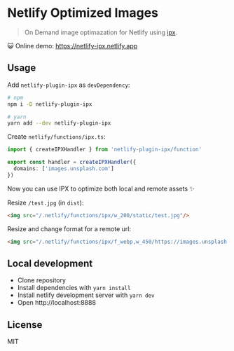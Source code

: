 # Netlify Optimized Images

> On Demand image optimazation for Netlify using [ipx](https://github.com/unjs/ipx).

😺 Online demo: https://netlify-ipx.netlify.app

## Usage

Add `netlify-plugin-ipx` as `devDependency`:

```sh
# npm
npm i -D netlify-plugin-ipx

# yarn
yarn add --dev netlify-plugin-ipx
```

Create `netlify/functions/ipx.ts`:

```ts
import { createIPXHandler } from 'netlify-plugin-ipx/function'

export const handler = createIPXHandler({
  domains: ['images.unsplash.com']
})
```

Now you can use IPX to optimize both local and remote assets ✨

Resize `/test.jpg` (in `dist`):

```html
<img src="/.netlify/functions/ipx/w_200/static/test.jpg"/>
```

Resize and change format for a remote url:

```html
<img src="/.netlify/functions/ipx/f_webp,w_450/https://images.unsplash.com/photo-1514888286974-6c03e2ca1dba"/>
```

## Local development

- Clone repository
- Install dependencies with `yarn install`
- Install netlify development server with `yarn dev`
- Open http://localhost:8888

## License

MIT
